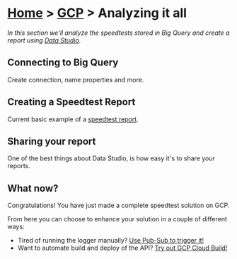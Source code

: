 [Home](../) > [GCP](index) > Analyzing it all
===================================================
_In this section we'll analyze the speedtests stored in Big Query and create a report using [Data Studio](https://datastudio.google.com/)._

Connecting to Big Query
-----------------------
Create connection, name properties and more.

Creating a Speedtest Report
---------------------------
Current basic example of a [speedtest report](https://datastudio.google.com/open/1w0zwpAn4eXDWgEvk_LXP6crbrmUnz5T5).

Sharing your report
-------------------
One of the best things about Data Studio, is how easy it's to share your reports.

What now?
---------
Congratulations! You have just made a complete speedtest solution on GCP.

From here you can choose to enhance your solution in a couple of different ways:
* Tired of running the logger manually? [Use Pub-Sub to trigger it!](triggering-speedtests)
* Want to automate build and deploy of the API? [Try out GCP Cloud Build!](automate-the-api-build)